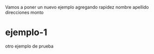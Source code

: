 Vamos a poner un nuevo ejemplo
agregando rapidez
nombre
apellido
direcciones 
monto
# ejemplo-1
otro ejemplo de prueba

